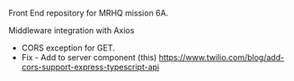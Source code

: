 Front End repository for MRHQ mission 6A.

Middleware integration with Axios 
- CORS exception for GET.  
- Fix - Add to server component (this) https://www.twilio.com/blog/add-cors-support-express-typescript-api
